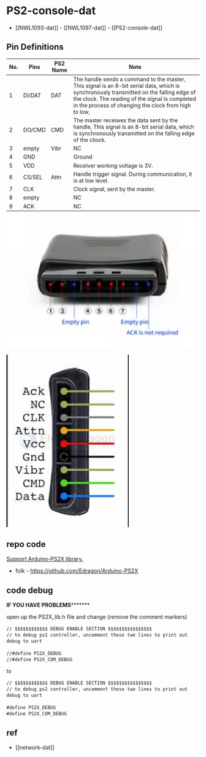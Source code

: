 
# PS2-console-dat

- [[NWL1093-dat]] - [[NWL1097-dat]] - [[PS2-console-dat]]


## Pin Definitions 

| No. | Pins   | PS2 Name | Note                                                                                                                                                                                                                                              |
| --- | ------ | -------- | ------------------------------------------------------------------------------------------------------------------------------------------------------------------------------------------------------------------------------------------------- |
| 1   | DI/DAT | DAT      | The handle sends a command to the master, This signal is an 8-bit serial data, which is synchronously transmitted on the falling edge of the clock. The reading of the signal is completed in the process of changing the clock from high to low, |
| 2   | DO/CMD | CMD      | The master receiwes the data sent by the handle, This signal is an 8-bit serial data, which is synchronously transmitted on the falling edge of the cliock.                                                                                       |
| 3   | empty  | Vibr     | NC                                                                                                                                                                                                                                                |
| 4   | GND    |          | Ground                                                                                                                                                                                                                                            |
| 5   | VDD    |          | Receiver working voltage is 3V.                                                                                                                                                                                                                   |
| 6   | CS/SEL | Attn     | Handle trigger signal. During communication, it is at low level.                                                                                                                                                                                  |
| 7   | CLK    |          | Clock signal, sent by the master.                                                                                                                                                                                                                 |
| 8   | empty  |          | NC                                                                                                                                                                                                                                                |
| 9   | ACK    |          | NC                                                                                                                                                                                                                                                |

![](2025-01-06-18-59-00.png)

![](2025-01-06-19-00-08.png)





## repo code 

[Support Arduino-PS2X library.](https://github.com/madsci1016/Arduino-PS2X)

- folk - https://github.com/Edragon/Arduino-PS2X

## code debug 

****************IF YOU HAVE PROBLEMS***********************

open up the PS2X_lib.h file and change (remove the comment markers)

    // $$$$$$$$$$$$ DEBUG ENABLE SECTION $$$$$$$$$$$$$$$$
    // to debug ps2 controller, uncomment these two lines to print out debug to uart

    //#define PS2X_DEBUG
    //#define PS2X_COM_DEBUG

to 

    // $$$$$$$$$$$$ DEBUG ENABLE SECTION $$$$$$$$$$$$$$$$
    // to debug ps2 controller, uncomment these two lines to print out debug to uart

    #define PS2X_DEBUG
    #define PS2X_COM_DEBUG



## ref 

- [[network-dat]]